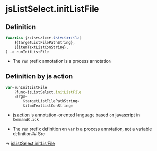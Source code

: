 # jsListSelect.initListFile

## Definition

```js.js
function jsListSelect.initListFile(
	${targetListFilePathString},
	${itemTextListConString},
) -> runInitListFile
```

- The `run` prefix annotation is a process annotation
## Definition by js action

```js.js
var=runInitListFile
	?func=jsListSelect.initListFile
	?args=
		&targetListFilePathString=
		&itemTextListConString=
```

- [js action](#) is annotation-oriented language based on javascript in `CommandClick`

- The `run` prefix definition on `var` is a process annotation, not a variable definition## Src

-> [jsListSelect.initListFile](https://github.com/puutaro/CommandClick/blob/master/app/src/main/java/com/puutaro/commandclick/fragment_lib/terminal_fragment/js_interface/edit/JsListSelect.kt#L29)


